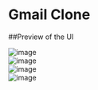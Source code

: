 

# Gmail Clone

##Preview of the UI


![image](https://drive.google.com/uc?export=view&id=11ZhY0Q3QAvwS6iu9hdWuGF97yQ4NjLky)
<br />
![image](https://drive.google.com/uc?export=view&id=1VI7Ky3zeLm4kVwju0yCAM9onO8YoMyta)
<br />
![image](https://drive.google.com/uc?export=view&id=1O5qW8eyjpqV_QDS8b4iYpeQGeRi0LYwL)
<br />
![image](https://drive.google.com/uc?export=view&id=1XpTZidMHx-vRZHJ4u_x24nts82TMWPNW)
<br />
